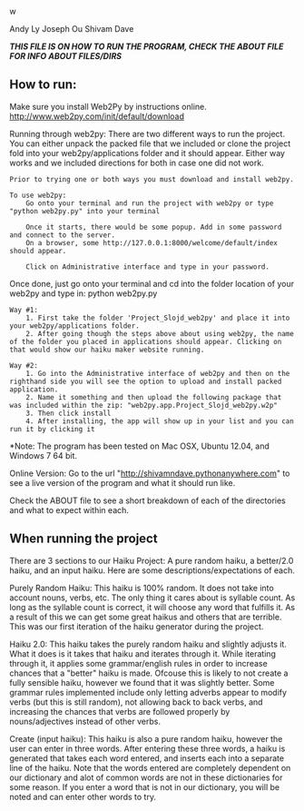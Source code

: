 w

Andy Ly
Joseph Ou
Shivam Dave

***THIS FILE IS ON HOW TO RUN THE PROGRAM, CHECK THE ABOUT FILE FOR INFO ABOUT FILES/DIRS***

## How to run:
Make sure you install Web2Py by instructions online.
http://www.web2py.com/init/default/download

Running through web2py:
	There are two different ways to run the project. You can either unpack the packed file that we included or clone the project fold into your web2py/applications folder and it should appear. Either way works and we included directions for both in case one did not work.

	Prior to trying one or both ways you must download and install web2py.

	To use web2py:
		Go onto your terminal and run the project with web2py or type "python web2py.py" into your terminal

		Once it starts, there would be some popup. Add in some password and connect to the server. 
		On a browser, some http://127.0.0.1:8000/welcome/default/index should appear.

		Click on Administrative interface and type in your password. 

Once done, just go onto your terminal and cd into the folder location of your web2py and type in: python web2py.py

	Way #1:
		1. First take the folder 'Project_Slojd_web2py' and place it into your web2py/applications folder.
		2. After going though the steps above about using web2py, the name of the folder you placed in applications should appear. Clicking on that would show our haiku maker website running.

	Way #2: 
		1. Go into the Administrative interface of web2py and then on the righthand side you will see the option to upload and install packed application. 
		2. Name it something and then upload the following package that was included within the zip: "web2py.app.Project_Slojd_web2py.w2p"
		3. Then click install
		4. After installing, the app will show up in your list and you can run it by clicking it

*Note: The program has been tested on Mac OSX, Ubuntu 12.04, and Windows 7 64 bit.

Online Version:
	Go to the url "http://shivamndave.pythonanywhere.com" to see a live version of the program and what it should run like.

Check the ABOUT file to see a short breakdown of each of the directories and what to expect within each.
  
## When running the project
There are 3 sections to our Haiku Project: A pure random haiku, a better/2.0 haiku, and an input haiku. Here are some descriptions/expectations of each.

Purely Random Haiku:
	This haiku is 100% random. It does not take into account nouns, verbs, etc. The only thing it cares about is syllable count. As long as the syllable count is correct, it will choose any word that fulfills it. As a result of this we can get some great haikus and others that are terrible. This was our first iteration of the haiku generator during the project.

Haiku 2.0:
	This haiku takes the purely random haiku and slightly adjusts it. What it does is it takes that haiku and iterates through it. While iterating through it, it applies some grammar/english rules in order to increase chances that a "better" haiku is made. Ofcouse this is likely to not create a fully sensible haiku, however we found that it was slightly better. Some grammar rules implemented include only letting adverbs appear to modify verbs (but this is still random), not allowing back to back verbs, and increasing the chances that verbs are followed properly by nouns/adjectives instead of other verbs.

Create (input haiku):
	This haiku is also a pure random haiku, however the user can enter in three words. After entering these three words, a haiku is generated that takes each word entered, and inserts each into a separate line of the haiku. Note that the words entered are completely dependent on our dictionary and alot of common words are not in these dictionaries for some reason. If you enter a word that is not in our dictionary, you will be noted and can enter other words to try. 
